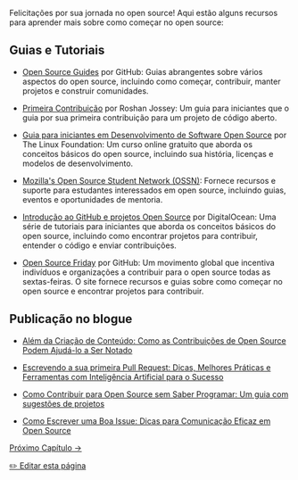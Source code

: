 Felicitações por sua jornada no open source! Aqui estão alguns recursos para aprender mais sobre como começar no open source:

## Guias e Tutoriais

- [Open Source Guides](https://opensource.guide/) por GitHub: Guias abrangentes sobre vários aspectos do open source, incluindo como começar, contribuir, manter projetos e construir comunidades.

- [Primeira Contribuição](https://github.com/firstcontributions/first-contributions) por Roshan Jossey: Um guia para iniciantes que o guia por sua primeira contribuição para um projeto de código aberto.

- [Guia para iniciantes em Desenvolvimento de Software Open Source](https://training.linuxfoundation.org/training/beginners-guide-open-source-software-development/) por The Linux Foundation: Um curso online gratuito que aborda os conceitos básicos do open source, incluindo sua história, licenças e modelos de desenvolvimento.

- [Mozilla's Open Source Student Network (OSSN)](https://community.mozilla.org/en/): Fornece recursos e suporte para estudantes interessados em open source, incluindo guias, eventos e oportunidades de mentoria.

-  [Introdução ao GitHub e projetos Open Source](https://www.digitalocean.com/community/tutorial_series/an-introduction-to-open-source) por DigitalOcean: Uma série de tutoriais para iniciantes que aborda os conceitos básicos do open source, incluindo como encontrar projetos para contribuir, entender o código e enviar contribuições.

- [Open Source Friday](https://opensourcefriday.com/) por GitHub: Um movimento global que incentiva indivíduos e organizações a contribuir para o open source todas as sextas-feiras. O site fornece recursos e guias sobre como começar no open source e encontrar projetos para contribuir.

## Publicação no blogue

- [Além da Criação de Conteúdo: Como as Contribuições de Open Source Podem Ajudá-lo a Ser Notado](https://dev.to/opensauced/beyond-content-creation-how-open-source-contributions-can-help-you-get-noticed-4l5n)

- [Escrevendo a sua primeira Pull Request: Dicas, Melhores Práticas e Ferramentas com Inteligência Artificial para o Sucesso](https://dev.to/opensauced/writing-your-first-pull-request-tips-best-practices-and-ai-powered-tools-for-success-3bg9)

- [Como Contribuir para Open Source sem Saber Programar: Um guia com sugestões de projetos](https://dev.to/opensauced/how-to-contribute-to-open-source-without-knowing-how-to-code-a-guide-with-project-suggestions-59e5)

- [Como Escrever uma Boa Issue: Dicas para Comunicação Eficaz em Open Source](https://dev.to/opensauced/how-to-write-a-good-issue-tips-for-effective-communication-in-open-source-5443)

[Próximo Capítulo ->](/translations/pt-br/09-conclusão.md)

<a href="https://github.com/open-sauced/intro/edit/main/translations/pt-br/08-recursos-adicionais.md">
✏️  Editar esta página
</a>